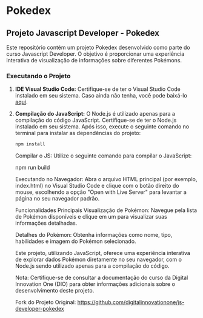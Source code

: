 # Pokedex

## Projeto Javascript Developer - Pokedex

Este repositório contém um projeto Pokedex desenvolvido como parte do curso Javascript Developer. O objetivo é proporcionar uma experiência interativa de visualização de informações sobre diferentes Pokémons.

### Executando o Projeto

1. **IDE Visual Studio Code:**
   Certifique-se de ter o Visual Studio Code instalado em seu sistema. Caso ainda não tenha, você pode baixá-lo [aqui](https://code.visualstudio.com/).

2. **Compilação do JavaScript:**
   O Node.js é utilizado apenas para a compilação do código JavaScript. Certifique-se de ter o Node.js instalado em seu sistema. Após isso, execute o seguinte comando no terminal para instalar as dependências do projeto:

   ```bash
   npm install
   ```

    Compilar o JS:
    Utilize o seguinte comando para compilar o JavaScript:

    npm run build

    Executando no Navegador:
    Abra o arquivo HTML principal (por exemplo, index.html) no Visual Studio Code e clique com o botão direito do mouse, escolhendo a opção "Open with Live Server" para levantar a página no seu navegador padrão.

    Funcionalidades Principais
    Visualização de Pokémon:
    Navegue pela lista de Pokémon disponíveis e clique em um para visualizar suas informações detalhadas.

    Detalhes do Pokémon:
    Obtenha informações como nome, tipo, habilidades e imagem do Pokémon selecionado.

    Este projeto, utilizando JavaScript, oferece uma experiência interativa de explorar dados Pokémon diretamente no seu navegador, com o Node.js sendo utilizado apenas para a compilação do código.

    Nota: Certifique-se de consultar a documentação do curso da Digital Innovation One (DIO) para obter informações adicionais sobre o desenvolvimento deste projeto.

    Fork do Projeto Original: https://github.com/digitalinnovationone/js-developer-pokedex